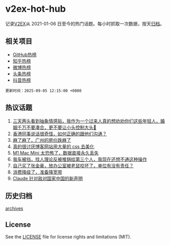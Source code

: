 # v2ex-hot-hub

 记录[V2EX](https://www.v2ex.com/)从 2021-01-06 日至今的热门话题。每小时抓取一次数据，按天[归档](archives)。
 
 ## 相关项目

- [GitHub热榜](https://github.com/lonnyzhang423/github-hot-hub)
- [知乎热榜](https://github.com/lonnyzhang423/zhihu-hot-hub)
- [微博热榜](https://github.com/lonnyzhang423/weibo-hot-hub)
- [头条热榜](https://github.com/lonnyzhang423/toutiao-hot-hub)
- [抖音热榜](https://github.com/lonnyzhang423/douyin-hot-hub)


 `更新时间：2025-09-05 12:15:00 +0800`

## 热议话题

1. [三天两头看到抽象情感贴，我作为一个过来人真的想劝劝你们这些年轻人，婚姻千万不要凑合，更不要让小头控制大头🤣](https://www.v2ex.com/t/1157038)
1. [香港同事说话很奇怪，如何正确的跟他们沟通？](https://www.v2ex.com/t/1157052)
1. [麻了麻了，广州的房价跌麻了](https://www.v2ex.com/t/1157069)
1. [真的很讨厌博客网站用大量的 css 去美化](https://www.v2ex.com/t/1157094)
1. [M1 Mac Mini 太恐怖了，数据直接永久丢失](https://www.v2ex.com/t/1157056)
1. [我车被挡，找人理论反被推锅给第三个人，我现在还想不通这种操作](https://www.v2ex.com/t/1157042)
1. [自己买了张金豪，放办公室被老鼠咬坏了，单位有没有责任？](https://www.v2ex.com/t/1157209)
1. [消费降级了，准备降宽带](https://www.v2ex.com/t/1157137)
1. [Claude 针对敌对国家中国的新声明](https://www.v2ex.com/t/1157268)

## 历史归档

[archives](archives)

## License

See the [LICENSE](LICENSE) file for license rights and limitations (MIT).
